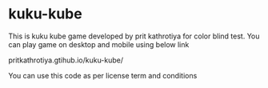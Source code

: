 # kuku-kube
This is kuku kube game developed by prit kathrotiya for color blind test. You can play game on desktop and mobile using below link

pritkathrotiya.gtihub.io/kuku-kube/

You can use this code as per license term and conditions
